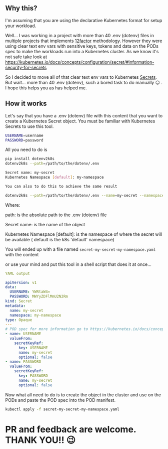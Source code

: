 ## Why this?
I'm assuming that you are using the declarative Kubernetes format for setup your workload.

Well... I was working in a project with more than 40 .env (dotenv) files in multiple projects that implements [12factor](https://12factor.net/) methodology. However they were using clear text env vars with sensitive keys, tokens and data on the PODs spec to make the workloads run into a Kubernetes cluster. As we know it's not safe take look at https://kubernetes.io/docs/concepts/configuration/secret/#information-security-for-secrets 

So I decided to move all of that clear text env vars to Kubernetes [Secrets](https://kubernetes.io/docs/concepts/configuration/secret/#creating-a-secret). But wait... more than 40 .env (dotenv), such a bored task to do manually :neutral_face: . I hope this helps you as has helped me. 


## How it works

Let's say that you have a .env (dotenv) file with this content that you want to create a Kubernetes Secret object. You must be familiar with Kubernetes Secrets to use this tool.

```bash
USERNAME=username
PASSWORD=password
```
All you need to do is
```bash
pip install dotenv2k8s
dotenv2k8s --path=/path/to/the/dotenv/.env

Secret name: my-secret
Kubernetes Namespace [default]: my-namespace

You can also to do this to achieve the same result

dotenv2k8s --path=/path/to/the/dotenv/.env --name=my-secret --namespace=my-namespace
```
Where:

path: is the absolute path to the .env (dotenv) file

Secret name: is the name of the object

Kubernetes Namespace [default]: is the namespace of where the secret will be available ( default is the k8s 'default' namespace) 

You will ended up with a file named `secret-my-secret-my-namespace.yaml` with the content

or use your mind and put this tool in a shell script that does it at once...

```yaml
YAML output

apiVersion: v1
data:
  USERNAME: YWRtaW4=
  PASSWORD: MWYyZDFlMmU2N2Rm
kind: Secret
metadata:
  name: my-secret
  namespace: my-namespace
type: Opaque
---
# POD spec for more information go to https://kubernetes.io/docs/concepts/configuration/secret/#using-secrets-as-environment-variables
- name: USERNAME
  valueFrom:
    secretKeyRef:
      key: USERNAME
      name: my-secret
      optional: false
- name: PASSWORD
  valueFrom:
    secretKeyRef:
      key: PASSWORD
      name: my-secret
      optional: false

```

Now what all need to do is to create the object in the cluster and use on the PODs and paste the POD spec into the POD manifest.
```bash
kubectl apply -f secret-my-secret-my-namespace.yaml
```


# PR and feedback are welcome. THANK YOU!! :wink:

